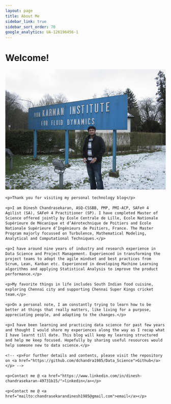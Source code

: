 ```yaml
---
layout: page
title: About Me
sidebar_link: true
sidebar_sort_order: 70
google_analytics: UA-126196456-1
---
```


# Welcome!

<div class="left-col">
    <img src="images/vonkarman.jpg">
</div>

<div class="right-col">

    <p>Thank you for visiting my personal technology blog</p>

    <p>I am Dinesh Chandrasekaran, ASQ-CSSBB, PMP, PMI-ACP, SAFe® 4 Agilist (SA), SAFe® 4 Practitioner (SP). I have completed Master of Science offered jointly by Ecole Centrale de Lille, Ecole Nationale Supérieure de Mécanique et d’Aérotechnique de Poitiers and Ecole Nationale Supérieure d’Ingénieurs de Poitiers, France. The Master Program majorly focussed on Turbulence, Mathematical Modeling, Analytical and Computational Techniques.</p>

    <p>I have around nine years of industry and research experience in Data Science and Project Management. Experienced in transforming the project teams to adopt the agile mindset and best practices from Scrum, Lean, Kanban etc. Experienced in developing Machine Learning algorithms and applying Statistical Analysis to improve the product performance.</p>

    <p>My favorite things in life includes South Indian food cuisine, exploring Chennai city and supporting Chennai Super Kings cricket team.</p>

    <p>On a personal note, I am constantly trying to learn how to be better at things that really matters, like living for a purpose, appreciating people, and adapting to the changes.</p>

    <p>I have been learning and practicing data science for past few years and thought I would share my experiences along the way as I recap what I have learnt till date. This blog will keep my learning structured and help me keep focused. Hopefully by sharing useful resources would help someone new to data science.</p>

    <!-- <p>For further details and contents, please visit the repository on <a href="https://github.com/dchandra1985/Data_Science">Github</a></p> -->

    <p>Contact me @ <a href="https://www.linkedin.com/in/dinesh-chandrasekaran-49731b15/">linkedin</a></p>
    
    <p>Contact me @ <a href="mailto:chandrasekarandinesh1985@gmail.com">email</a></p>
</div>
